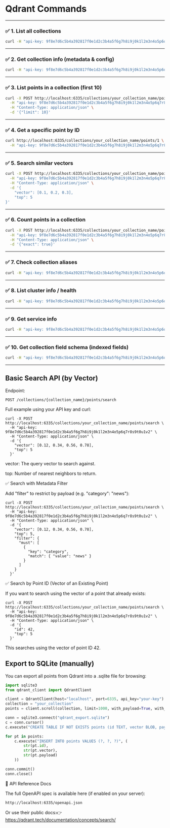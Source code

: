 # Qdrant Commands
---

### ✅ 1. **List all collections**

```bash
curl -H "api-key: 9f8e7d6c5b4a392817f0e1d2c3b4a5f6g7h8i9j0k1l2m3n4o5p6q7r8s9t0u1v2" http://localhost:6335/collections
```

---

### ✅ 2. **Get collection info (metadata & config)**

```bash
curl -H "api-key: 9f8e7d6c5b4a392817f0e1d2c3b4a5f6g7h8i9j0k1l2m3n4o5p6q7r8s9t0u1v2" http://localhost:6335/collections/your_collection_name
```

---

### ✅ 3. **List points in a collection (first 10)**

```bash
curl -X POST http://localhost:6335/collections/your_collection_name/points/scroll \
  -H "api-key: 9f8e7d6c5b4a392817f0e1d2c3b4a5f6g7h8i9j0k1l2m3n4o5p6q7r8s9t0u1v2" \
  -H "Content-Type: application/json" \
  -d '{"limit": 10}'
```

---

### ✅ 4. **Get a specific point by ID**

```bash
curl http://localhost:6335/collections/your_collection_name/points/1 \
  -H "api-key: 9f8e7d6c5b4a392817f0e1d2c3b4a5f6g7h8i9j0k1l2m3n4o5p6q7r8s9t0u1v2"
```

---

### ✅ 5. **Search similar vectors**

```bash
curl -X POST http://localhost:6335/collections/your_collection_name/points/search \
  -H "api-key: 9f8e7d6c5b4a392817f0e1d2c3b4a5f6g7h8i9j0k1l2m3n4o5p6q7r8s9t0u1v2" \
  -H "Content-Type: application/json" \
  -d '{
    "vector": [0.1, 0.2, 0.3],
    "top": 5
}'
```

---

### ✅ 6. **Count points in a collection**

```bash
curl -X POST http://localhost:6335/collections/your_collection_name/points/count \
  -H "api-key: 9f8e7d6c5b4a392817f0e1d2c3b4a5f6g7h8i9j0k1l2m3n4o5p6q7r8s9t0u1v2" \
  -H "Content-Type: application/json" \
  -d '{"exact": true}'
```

---

### ✅ 7. **Check collection aliases**

```bash
curl -H "api-key: 9f8e7d6c5b4a392817f0e1d2c3b4a5f6g7h8i9j0k1l2m3n4o5p6q7r8s9t0u1v2" http://localhost:6335/aliases
```

---

### ✅ 8. **List cluster info / health**

```bash
curl -H "api-key: 9f8e7d6c5b4a392817f0e1d2c3b4a5f6g7h8i9j0k1l2m3n4o5p6q7r8s9t0u1v2" http://localhost:6335/cluster
```

---

### ✅ 9. **Get service info**

```bash
curl -H "api-key: 9f8e7d6c5b4a392817f0e1d2c3b4a5f6g7h8i9j0k1l2m3n4o5p6q7r8s9t0u1v2" http://localhost:6335
```

---

### ✅ 10. **Get collection field schema (indexed fields)**

```bash
curl -H "api-key: 9f8e7d6c5b4a392817f0e1d2c3b4a5f6g7h8i9j0k1l2m3n4o5p6q7r8s9t0u1v2" http://localhost:6335/collections/your_collection_name/index
```

---

## Basic Search API (by Vector)

Endpoint:

```
POST /collections/{collection_name}/points/search
```

Full example using your API key and curl:

```
curl -X POST http://localhost:6335/collections/your_collection_name/points/search \
  -H "api-key: 9f8e7d6c5b4a392817f0e1d2c3b4a5f6g7h8i9j0k1l2m3n4o5p6q7r8s9t0u1v2" \
  -H "Content-Type: application/json" \
  -d '{
    "vector": [0.12, 0.34, 0.56, 0.78], 
    "top": 5
  }'
```

vector: The query vector to search against.

top: Number of nearest neighbors to return.

✅ Search with Metadata Filter

Add "filter" to restrict by payload (e.g. "category": "news"):

```
curl -X POST http://localhost:6335/collections/your_collection_name/points/search \
  -H "api-key: 9f8e7d6c5b4a392817f0e1d2c3b4a5f6g7h8i9j0k1l2m3n4o5p6q7r8s9t0u1v2" \
  -H "Content-Type: application/json" \
  -d '{
    "vector": [0.12, 0.34, 0.56, 0.78],
    "top": 5,
    "filter": {
      "must": [
        {
          "key": "category",
          "match": { "value": "news" }
        }
      ]
    }
  }'
```

✅ Search by Point ID (Vector of an Existing Point)

If you want to search using the vector of a point that already exists:
```
curl -X POST http://localhost:6335/collections/your_collection_name/points/search \
  -H "api-key: 9f8e7d6c5b4a392817f0e1d2c3b4a5f6g7h8i9j0k1l2m3n4o5p6q7r8s9t0u1v2" \
  -H "Content-Type: application/json" \
  -d '{
    "id": 42,
    "top": 5
  }'
```
This searches using the vector of point ID 42.


## Export to SQLite (manually)
You can export all points from Qdrant into a .sqlite file for browsing:

```python
import sqlite3
from qdrant_client import QdrantClient

client = QdrantClient(host="localhost", port=6335, api_key="your-key")
collection = "your_collection"
points = client.scroll(collection, limit=1000, with_payload=True, with_vectors=True)[0]

conn = sqlite3.connect("qdrant_export.sqlite")
c = conn.cursor()
c.execute("CREATE TABLE IF NOT EXISTS points (id TEXT, vector BLOB, payload TEXT)")

for pt in points:
    c.execute("INSERT INTO points VALUES (?, ?, ?)", (
        str(pt.id),
        str(pt.vector),
        str(pt.payload)
    ))

conn.commit()
conn.close()
```


📌 API Reference Docs

The full OpenAPI spec is available here (if enabled on your server):

```
http://localhost:6335/openapi.json
```

Or use their public docs:👉 https://qdrant.tech/documentation/concepts/search/



